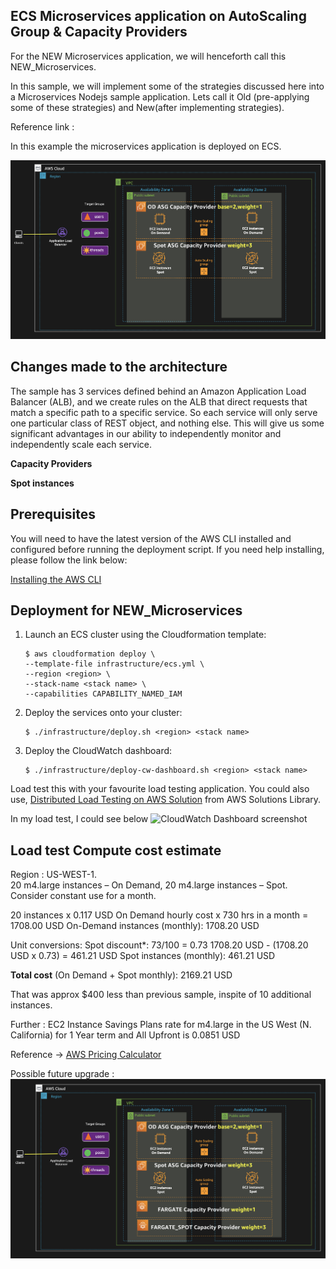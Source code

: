 ## ECS Microservices application on AutoScaling Group & Capacity Providers

For the NEW Microservices application, we will henceforth call this NEW_Microservices.

In this sample, we will implement some of the strategies discussed here into a Microservices Nodejs sample application. Lets call it Old (pre-applying some of these strategies) and New(after implementing strategies).

Reference link : 

In this example the microservices application is deployed on ECS.


![Reference architecture of microservices on EC2 Container Service](../images/new-microservice-containers-ecs.png)


## Changes made to the architecture

The sample has 3 services defined behind an Amazon Application Load Balancer (ALB), and we create rules on the ALB that direct requests that match a specific path to a specific service.
So each service will only serve one particular class of REST object, and nothing else. This will give us some significant advantages in our ability to independently monitor and independently scale each service.

__Capacity Providers__

__Spot instances__


## Prerequisites
You will need to have the latest version of the AWS CLI installed and configured before running the deployment script. 
If you need help installing, please follow the link below:

[Installing the AWS CLI ](https://docs.aws.amazon.com/cli/latest/userguide/cli-chap-install.html)


## Deployment for NEW_Microservices

1. Launch an ECS cluster using the Cloudformation template:

   ```
   $ aws cloudformation deploy \
   --template-file infrastructure/ecs.yml \
   --region <region> \
   --stack-name <stack name> \
   --capabilities CAPABILITY_NAMED_IAM
   ```

2. Deploy the services onto your cluster: 

   ```
   $ ./infrastructure/deploy.sh <region> <stack name>
   ```
   
3. Deploy the CloudWatch dashboard:
   ```
   $ ./infrastructure/deploy-cw-dashboard.sh <region> <stack name>
   ```

Load test this with your favourite load testing application. 
You could also use, [Distributed Load Testing on AWS Solution](https://aws.amazon.com/solutions/implementations/distributed-load-testing-on-aws/) from AWS Solutions Library.

In my load test, I could see below 
![CloudWatch Dashboard screenshot]()

## Load test Compute cost estimate

Region : US-WEST-1.  
20 m4.large instances – On Demand, 20 m4.large instances – Spot. Consider constant use for a month.

20 instances x 0.117 USD On Demand hourly cost x 730 hrs in a month = 1708.00 USD
On-Demand instances (monthly): 1708.20 USD

Unit conversions: Spot discount*: 73/100 = 0.73
1708.20 USD - (1708.20 USD x 0.73) = 461.21 USD
Spot instances (monthly): 461.21 USD

**Total cost** (On Demand + Spot monthly): 2169.21 USD

That was approx $400 less than previous sample, inspite of 10 additional instances.

Further :
EC2 Instance Savings Plans rate for m4.large in the US West (N. California) for 1 Year term and All Upfront is 0.0851 USD


Reference -> [AWS Pricing Calculator](https://calculator.aws/#/)



Possible future upgrade :
![Reference architecture of microservices on EC2 Container Service with Fargate](../images/new-microservice-containers-ecs-fargate.png)

